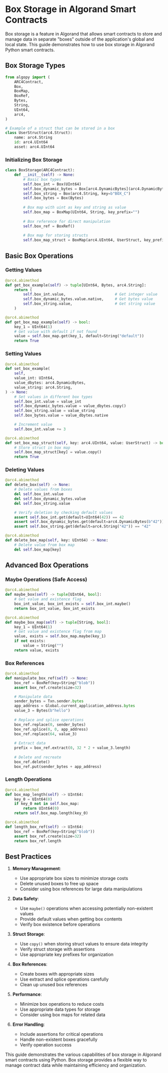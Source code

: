 # Box Storage in Algorand Smart Contracts

Box storage is a feature in Algorand that allows smart contracts to store and manage data in separate "boxes" outside of the application's global and local state. This guide demonstrates how to use box storage in Algorand Python smart contracts.

## Box Storage Types

```python
from algopy import (
    ARC4Contract,
    Box,
    BoxMap,
    BoxRef,
    Bytes,
    String,
    UInt64,
    arc4,
)

# Example of a struct that can be stored in a box
class UserStruct(arc4.Struct):
    name: arc4.String
    id: arc4.UInt64
    asset: arc4.UInt64
```

### Initializing Box Storage

```python
class BoxStorage(ARC4Contract):
    def __init__(self) -> None:
        # Basic box types
        self.box_int = Box(UInt64)
        self.box_dynamic_bytes = Box[arc4.DynamicBytes](arc4.DynamicBytes, key="b")
        self.box_string = Box(arc4.String, key=b"BOX_C")
        self.box_bytes = Box(Bytes)
        
        # Box map with uint as key and string as value
        self.box_map = BoxMap(UInt64, String, key_prefix="")
        
        # Box reference for direct manipulation
        self.box_ref = BoxRef()
        
        # Box map for storing structs
        self.box_map_struct = BoxMap(arc4.UInt64, UserStruct, key_prefix="users")
```

## Basic Box Operations

### Getting Values

```python
@arc4.abimethod
def get_box_example(self) -> tuple[UInt64, Bytes, arc4.String]:
    return (
        self.box_int.value,                      # Get integer value
        self.box_dynamic_bytes.value.native,     # Get bytes value
        self.box_string.value,                   # Get string value
    )

@arc4.abimethod
def get_box_map_example(self) -> bool:
    key_1 = UInt64(1)
    # Get value with default if not found
    value = self.box_map.get(key_1, default=String("default"))
    return True
```

### Setting Values

```python
@arc4.abimethod
def set_box_example(
    self,
    value_int: UInt64,
    value_dbytes: arc4.DynamicBytes,
    value_string: arc4.String,
) -> None:
    # Set values in different box types
    self.box_int.value = value_int
    self.box_dynamic_bytes.value = value_dbytes.copy()
    self.box_string.value = value_string
    self.box_bytes.value = value_dbytes.native

    # Increment value
    self.box_int.value += 3

@arc4.abimethod
def set_box_map_struct(self, key: arc4.UInt64, value: UserStruct) -> bool:
    # Store struct in box map
    self.box_map_struct[key] = value.copy()
    return True
```

### Deleting Values

```python
@arc4.abimethod
def delete_box(self) -> None:
    # Delete values from boxes
    del self.box_int.value
    del self.box_dynamic_bytes.value
    del self.box_string.value

    # Verify deletion by checking default values
    assert self.box_int.get(default=UInt64(42)) == 42
    assert self.box_dynamic_bytes.get(default=arc4.DynamicBytes(b"42")).native == b"42"
    assert self.box_string.get(default=arc4.String("42")) == "42"

@arc4.abimethod
def delete_box_map(self, key: UInt64) -> None:
    # Delete value from box map
    del self.box_map[key]
```

## Advanced Box Operations

### Maybe Operations (Safe Access)

```python
@arc4.abimethod
def maybe_box(self) -> tuple[UInt64, bool]:
    # Get value and existence flag
    box_int_value, box_int_exists = self.box_int.maybe()
    return box_int_value, box_int_exists

@arc4.abimethod
def maybe_box_map(self) -> tuple[String, bool]:
    key_1 = UInt64(1)
    # Get value and existence flag from map
    value, exists = self.box_map.maybe(key_1)
    if not exists:
        value = String("")
    return value, exists
```

### Box References

```python
@arc4.abimethod
def manipulate_box_ref(self) -> None:
    box_ref = BoxRef(key=String("blob"))
    assert box_ref.create(size=32)

    # Manipulate data
    sender_bytes = Txn.sender.bytes
    app_address = Global.current_application_address.bytes
    value_3 = Bytes(b"hello")
    
    # Replace and splice operations
    box_ref.replace(0, sender_bytes)
    box_ref.splice(0, 0, app_address)
    box_ref.replace(64, value_3)
    
    # Extract data
    prefix = box_ref.extract(0, 32 * 2 + value_3.length)
    
    # Delete and recreate
    box_ref.delete()
    box_ref.put(sender_bytes + app_address)
```

### Length Operations

```python
@arc4.abimethod
def box_map_length(self) -> UInt64:
    key_0 = UInt64(0)
    if key_0 not in self.box_map:
        return UInt64(0)
    return self.box_map.length(key_0)

@arc4.abimethod
def length_box_ref(self) -> UInt64:
    box_ref = BoxRef(key=String("blob"))
    assert box_ref.create(size=32)
    return box_ref.length
```

## Best Practices

1. **Memory Management**:
   - Use appropriate box sizes to minimize storage costs
   - Delete unused boxes to free up space
   - Consider using box references for large data manipulations

2. **Data Safety**:
   - Use `maybe()` operations when accessing potentially non-existent values
   - Provide default values when getting box contents
   - Verify box existence before operations

3. **Struct Storage**:
   - Use `copy()` when storing struct values to ensure data integrity
   - Verify struct storage with assertions
   - Use appropriate key prefixes for organization

4. **Box References**:
   - Create boxes with appropriate sizes
   - Use extract and splice operations carefully
   - Clean up unused box references

5. **Performance**:
   - Minimize box operations to reduce costs
   - Use appropriate data types for storage
   - Consider using box maps for related data

6. **Error Handling**:
   - Include assertions for critical operations
   - Handle non-existent boxes gracefully
   - Verify operation success

This guide demonstrates the various capabilities of box storage in Algorand smart contracts using Python. Box storage provides a flexible way to manage contract data while maintaining efficiency and organization.
